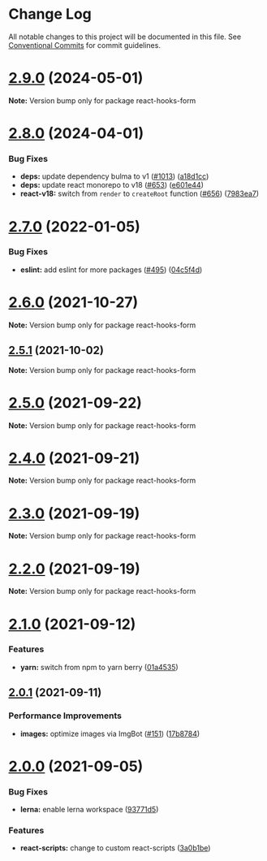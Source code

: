 # Change Log

All notable changes to this project will be documented in this file.
See [Conventional Commits](https://conventionalcommits.org) for commit guidelines.

# [2.9.0](https://github.com/sabertazimi/hust-web/compare/v2.8.0...v2.9.0) (2024-05-01)

**Note:** Version bump only for package react-hooks-form





# [2.8.0](https://github.com/sabertazimi/hust-web/compare/v2.7.0...v2.8.0) (2024-04-01)


### Bug Fixes

* **deps:** update dependency bulma to v1 ([#1013](https://github.com/sabertazimi/hust-web/issues/1013)) ([a18d1cc](https://github.com/sabertazimi/hust-web/commit/a18d1cc4468891c2750d264ccb2cd883c6db4616))
* **deps:** update react monorepo to v18 ([#653](https://github.com/sabertazimi/hust-web/issues/653)) ([e601e44](https://github.com/sabertazimi/hust-web/commit/e601e449cf9896881907e22c246bf00ae156d83a))
* **react-v18:** switch from `render` to `createRoot` function ([#656](https://github.com/sabertazimi/hust-web/issues/656)) ([7983ea7](https://github.com/sabertazimi/hust-web/commit/7983ea785ab54395b98764a32866f419242b17b7))





# [2.7.0](https://github.com/sabertazimi/hust-web/compare/v2.6.0...v2.7.0) (2022-01-05)


### Bug Fixes

* **eslint:** add eslint for more packages ([#495](https://github.com/sabertazimi/hust-web/issues/495)) ([04c5f4d](https://github.com/sabertazimi/hust-web/commit/04c5f4de8a62ee5d65b18c44d3c3126814f66fc8))





# [2.6.0](https://github.com/sabertazimi/hust-web/compare/v2.5.1...v2.6.0) (2021-10-27)

**Note:** Version bump only for package react-hooks-form





## [2.5.1](https://github.com/sabertazimi/hust-web/compare/v2.5.0...v2.5.1) (2021-10-02)

**Note:** Version bump only for package react-hooks-form





# [2.5.0](https://github.com/sabertazimi/hust-web/compare/v2.4.0...v2.5.0) (2021-09-22)

**Note:** Version bump only for package react-hooks-form





# [2.4.0](https://github.com/sabertazimi/hust-web/compare/v2.3.0...v2.4.0) (2021-09-21)

**Note:** Version bump only for package react-hooks-form





# [2.3.0](https://github.com/sabertazimi/hust-web/compare/v2.2.0...v2.3.0) (2021-09-19)

**Note:** Version bump only for package react-hooks-form





# [2.2.0](https://github.com/sabertazimi/hust-web/compare/v2.1.0...v2.2.0) (2021-09-19)

**Note:** Version bump only for package react-hooks-form





# [2.1.0](https://github.com/sabertazimi/hust-web/compare/v2.0.1...v2.1.0) (2021-09-12)


### Features

* **yarn:** switch from npm to yarn berry ([01a4535](https://github.com/sabertazimi/hust-web/commit/01a453550737290373c7c41cd2077fed98555a26))





## [2.0.1](https://github.com/sabertazimi/hust-web/compare/v2.0.0...v2.0.1) (2021-09-11)


### Performance Improvements

* **images:** optimize images via ImgBot ([#151](https://github.com/sabertazimi/hust-web/issues/151)) ([17b8784](https://github.com/sabertazimi/hust-web/commit/17b87845c8d7b69fa2e5bdcd14cbc9377bbfa727))





# [2.0.0](https://github.com/sabertazimi/hust-web/compare/v1.2.0...v2.0.0) (2021-09-05)


### Bug Fixes

* **lerna:** enable lerna workspace ([93771d5](https://github.com/sabertazimi/hust-web/commit/93771d5ad84d8fc96a66f93f0ec75a11a0fe6c65))


### Features

* **react-scripts:** change to custom react-scripts ([3a0b1be](https://github.com/sabertazimi/hust-web/commit/3a0b1be9e3e0b3ed0b8365daff08afb661817c4b))
